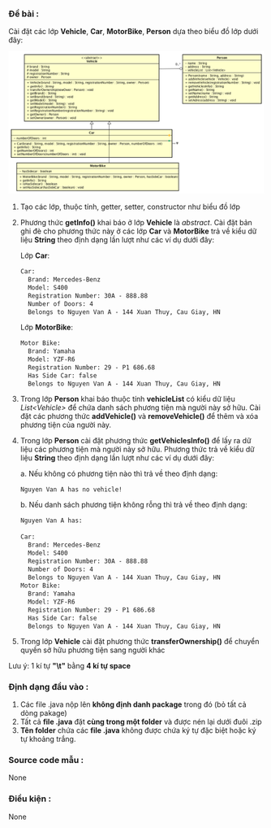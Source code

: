 ### Đề bài :

Cài đặt các lớp **Vehicle**, **Car**, **MotorBike**, **Person** dựa theo biểu đồ lớp dưới đây:

![Test1.png](Test1.png)

1. Tạo các lớp, thuộc tính, getter, setter, constructor như biểu đồ lớp

2. Phương thức **getInfo()** khai báo ở lớp **Vehicle** là _abstract_. Cài đặt bản ghi đè cho phương thức này ở các lớp **Car** và **MotorBike** trả về kiểu dữ liệu **String** theo định dạng lần lượt như các ví dụ dưới đây:

    Lớp **Car**:
  
    ```
    Car:
      Brand: Mercedes-Benz
      Model: S400
      Registration Number: 30A - 888.88
      Number of Doors: 4
      Belongs to Nguyen Van A - 144 Xuan Thuy, Cau Giay, HN
    ```
  
    Lớp **MotorBike**:
  
    ```
    Motor Bike:
      Brand: Yamaha
      Model: YZF-R6
      Registration Number: 29 - P1 686.68
      Has Side Car: false
      Belongs to Nguyen Van A - 144 Xuan Thuy, Cau Giay, HN
    ```

3. Trong lớp **Person** khai báo thuộc tính **vehicleList** có kiểu dữ liệu _List\<Vehicle\>_ để chứa danh sách phương tiện mà người này sở hữu. Cài đặt các phương thức **addVehicle()** và **removeVehicle()** để thêm và xóa phương tiện của người này.

4. Trong lớp **Person** cài đặt phương thức **getVehiclesInfo()** để lấy ra dữ liệu các phương tiện mà người này sở hữu. Phương thức trả về kiểu dữ liệu **String** theo định dạng lần lượt như các ví dụ dưới đây:

    a. Nếu không có phương tiện nào thì trả về theo định dạng:

    ```
    Nguyen Van A has no vehicle!
    ```
   
    b. Nếu danh sách phương tiện không rỗng thì trả về theo định dạng:
    
    ```
    Nguyen Van A has:

    Car:
      Brand: Mercedes-Benz
      Model: S400
      Registration Number: 30A - 888.88
      Number of Doors: 4
      Belongs to Nguyen Van A - 144 Xuan Thuy, Cau Giay, HN
    Motor Bike:
      Brand: Yamaha
      Model: YZF-R6
      Registration Number: 29 - P1 686.68
      Has Side Car: false
      Belongs to Nguyen Van A - 144 Xuan Thuy, Cau Giay, HN
    ```
   
5. Trong lớp **Vehicle** cài đặt phương thức **transferOwnership()** để chuyển quyền sở hữu phương tiện sang người khác

Lưu ý: 1 kí tự **"\t"** bằng **4 kí tự space**

### Định dạng đầu vào :

1. Các file .java nộp lên **không định danh package** trong đó (bỏ tất cả dòng pakage)
2. Tất cả **file .java** đặt **cùng trong một folder** và được nén lại dưới đuôi .zip
3. **Tên folder** chứa các **file .java** không được chứa ký tự đặc biệt hoặc ký tự khoảng trắng.

### Source code mẫu :

None

### Điều kiện :

None